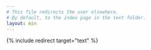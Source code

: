 ```yaml
---
# This file redirects the user elsewhere.
# By default, to the index page in the text folder.
layout: min
---
```

{% include redirect target="text" %}
